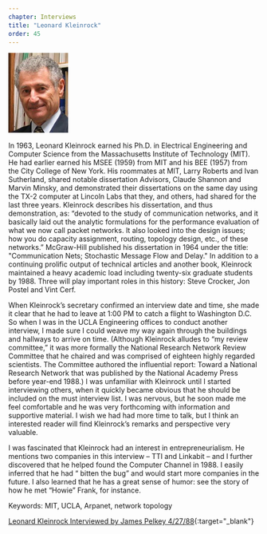 ```yaml
---
chapter: Interviews
title: "Leonard Kleinrock"
order: 45
---
```


![Leonard Kleinrock](/assets/img/leonard-kleinrock.jpg)

In 1963, Leonard Kleinrock earned his Ph.D. in Electrical Engineering and Computer Science from the Massachusetts Institute of Technology (MIT). He had earlier earned his MSEE (1959) from MIT and his BEE (1957) from the City College of New York. His roommates at MIT, Larry Roberts and Ivan Sutherland, shared notable dissertation Advisors, Claude Shannon and Marvin Minsky, and demonstrated their dissertations on the same day using the TX-2 computer at Lincoln Labs that they, and others, had shared for the last three years. Kleinrock describes his dissertation, and thus demonstration, as: “devoted to the study of communication networks, and it basically laid out the analytic formulations for the performance evaluation of what we now call packet networks. It also looked into the design issues; how you do capacity assignment, routing, topology design, etc., of these networks.” McGraw-Hill published his dissertation in 1964 under the title: "Communication Nets; Stochastic Message Flow and Delay." In addition to a continuing prolific output of technical articles and another book, Kleinrock maintained a heavy academic load including twenty-six graduate students by 1988. Three will play important roles in this history: Steve Crocker, Jon Postel and Vint Cerf.

When Kleinrock’s secretary confirmed an interview date and time, she made it clear that he had to leave at 1:00 PM to catch a flight to Washington D.C. So when I was in the UCLA Engineering offices to conduct another interview, I made sure I could weave my way again through the buildings and hallways to arrive on time. (Although Kleinrock alludes to “my review committee,” it was more formally the National Research Network Review Committee that he chaired and was comprised of eighteen highly regarded scientists. The Committee authored the influential report: Toward a National Research Network that was published by the National Academy Press before year-end 1988.) I was unfamiliar with Kleinrock until I started interviewing others, when it quickly became obvious that he should be included on the must interview list. I was nervous, but he soon made me feel comfortable and he was very forthcoming with information and supportive material. I wish we had had more time to talk, but I think an interested reader will find Kleinrock’s remarks and perspective very valuable.

I was fascinated that Kleinrock had an interest in entrepreneurialism. He mentions two companies in this interview – TTI and Linkabit – and I further discovered that he helped found the Computer Channel in 1988. I easily inferred that he had “ bitten the bug” and would start more companies in the future. I also learned that he has a great sense of humor: see the story of how he met “Howie” Frank, for instance.

Keywords: MIT, UCLA, Arpanet, network topology

[Leonard Kleinrock Interviewed by James Pelkey 4/27/88](https://archive.computerhistory.org/resources/access/text/2015/12/102738036-05-01-acc.pdf){:target="_blank"}
